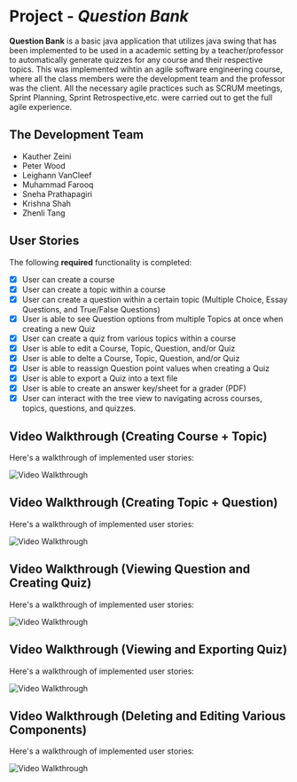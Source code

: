 # Project - *Question Bank*

**Question Bank** is a basic java application that utilizes java swing that has been implemented to be used in a academic setting by a teacher/professor to automatically generate quizzes for any course and their respective topics. This was implemented wihtin an agile software engineering course, where all the class members were the development team and the professor was the client. All the necessary agile practices such as SCRUM meetings, Sprint Planning, Sprint Retrospective,etc. were carried out to get the full agile experience.

## The Development Team
- Kauther Zeini
- Peter Wood
- Leighann VanCleef
- Muhammad Farooq
- Sneha Prathapagiri
- Krishna Shah
- Zhenli Tang

## User Stories

The following **required** functionality is completed:

- [x] User can create a course
- [x] User can create a topic within a course
- [x] User can create a question within a certain topic (Multiple Choice, Essay Questions, and True/False Questions)
- [x] User is able to see Question options from multiple Topics at once when creating a new Quiz
- [x] User can create a quiz from various topics within a course
- [x] User is able to edit a Course, Topic, Question, and/or Quiz
- [x] User is able to delte a Course, Topic, Question, and/or Quiz
- [x] User is able to reassign Question point values when creating a Quiz
- [x] User is able to export a Quiz into a text file
- [x] User is able to create an answer key/sheet for a grader (PDF)
- [x] User can interact with the tree view to navigating across courses, topics, questions, and quizzes.

## Video Walkthrough (Creating Course + Topic)

Here's a walkthrough of implemented user stories:

<img src='http://g.recordit.co/C9lYimf47d.gif' width='' alt='Video Walkthrough' />

## Video Walkthrough (Creating Topic + Question)

Here's a walkthrough of implemented user stories:

<img src='http://g.recordit.co/Vwdhxd9hAW.gif' width='' alt='Video Walkthrough' />

## Video Walkthrough (Viewing Question and Creating Quiz)

Here's a walkthrough of implemented user stories:

<img src='http://g.recordit.co/jIeVeNRXT9.gif' width='' alt='Video Walkthrough' />

## Video Walkthrough (Viewing and Exporting Quiz)

Here's a walkthrough of implemented user stories:

<img src='http://g.recordit.co/C6abpOgapG.gif' width='' alt='Video Walkthrough' />

## Video Walkthrough (Deleting and Editing Various Components)

Here's a walkthrough of implemented user stories:

<img src='http://g.recordit.co/UU8sEJxld1.gif' width='' alt='Video Walkthrough' />















